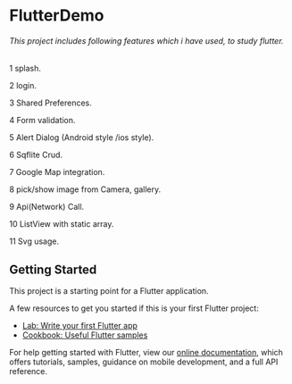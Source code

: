 # FlutterDemo

###### This project includes following features which i have used, to study flutter.

1 splash.

2 login.

3 Shared Preferences.

4 Form validation.

5 Alert Dialog (Android style /ios style).

6 Sqflite Crud.

7 Google Map integration.

8 pick/show image from Camera, gallery.

9 Api(Network) Call. 

10 ListView with static array.

11 Svg usage.

## Getting Started


This project is a starting point for a Flutter application.

A few resources to get you started if this is your first Flutter project:

- [Lab: Write your first Flutter app](https://flutter.dev/docs/get-started/codelab)
- [Cookbook: Useful Flutter samples](https://flutter.dev/docs/cookbook)

For help getting started with Flutter, view our
[online documentation](https://flutter.dev/docs), which offers tutorials,
samples, guidance on mobile development, and a full API reference.
 
